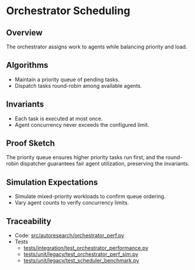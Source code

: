 # Orchestrator Scheduling

## Overview

The orchestrator assigns work to agents while balancing priority and load.

## Algorithms

- Maintain a priority queue of pending tasks.
- Dispatch tasks round-robin among available agents.

## Invariants

- Each task is executed at most once.
- Agent concurrency never exceeds the configured limit.

## Proof Sketch

The priority queue ensures higher priority tasks run first, and the round-robin
dispatcher guarantees fair agent utilization, preserving the invariants.

## Simulation Expectations

- Simulate mixed-priority workloads to confirm queue ordering.
- Vary agent counts to verify concurrency limits.

## Traceability

- Code: [src/autoresearch/orchestrator_perf.py][m1]
- Tests
  - [tests/integration/test_orchestrator_performance.py][t94]
  - [tests/unit/legacy/test_orchestrator_perf_sim.py][t95]
  - [tests/unit/legacy/test_scheduler_benchmark.py][t96]

[m1]: ../../src/autoresearch/orchestrator_perf.py

[t94]: ../../tests/integration/test_orchestrator_performance.py
[t95]: ../../tests/unit/legacy/test_orchestrator_perf_sim.py
[t96]: ../../tests/unit/legacy/test_scheduler_benchmark.py

